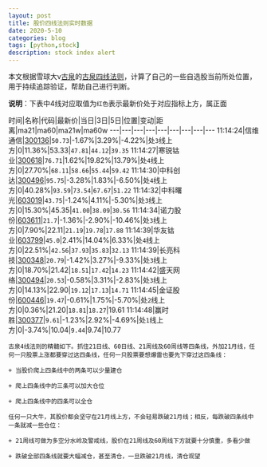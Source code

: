 ```yaml
---
layout: post
title: 股价四线法则实时数据
date: 2020-5-10
categories: blog
tags: [python,stock]
description: stock index alert
---
```



本文根据雪球大v[古泉](https://xueqiu.com/u/7148646888)的[古泉四线法则](https://xueqiu.com/7148646888/130498192)，计算了自己的一些自选股当前所处位置，用于持续追踪验证，帮助自己进行判断。

**说明**：下表中4线对应取值为`红色`表示最新价处于对应指标上方，属正面

时间|名称|代码|最新价|当日|3日|5日|位置|变动|距离|ma21|ma60|ma21w|ma60w
---|---|---|---|---|---|---|---|---
11:14:24|信维通信|[300136](https://xueqiu.com/S/SZ300136)|`50.73`|-1.67%|3.29%|-4.22%|处`3`线上方|0|11.36%|53.33|`47.81`|`44.12`|`39.35`
11:14:27|寒锐钴业|[300618](https://xueqiu.com/S/SZ300618)|`76.71`|1.62%|19.82%|13.79%|处`4`线上方|0|27.70%|`68.11`|`58.66`|`55.44`|`59.42`
11:14:30|中科创达|[300496](https://xueqiu.com/S/SZ300496)|`95.75`|-3.28%|1.83%|-6.50%|处`4`线上方|0|40.28%|`93.59`|`73.54`|`67.67`|`51.22`
11:14:32|中科曙光|[603019](https://xueqiu.com/S/SH603019)|`43.75`|-1.24%|4.11%|-5.30%|处`3`线上方|0|15.30%|45.35|`41.00`|`38.09`|`30.56`
11:14:34|诺力股份|[603611](https://xueqiu.com/S/SH603611)|`21.7`|-1.36%|-2.90%|-10.46%|处`3`线上方|0|7.90%|22.11|`21.19`|`19.78`|`17.88`
11:14:39|华友钴业|[603799](https://xueqiu.com/S/SH603799)|`45.0`|2.41%|14.04%|6.33%|处`4`线上方|0|22.51%|`42.56`|`37.93`|`35.83`|`32.13`
11:14:39|长亮科技|[300348](https://xueqiu.com/S/SZ300348)|`20.79`|-1.42%|3.27%|-9.33%|处`3`线上方|0|18.70%|21.42|`18.51`|`17.42`|`14.23`
11:14:42|盛天网络|[300494](https://xueqiu.com/S/SZ300494)|`20.53`|-0.58%|3.31%|-2.83%|处`3`线上方|0|14.13%|22.90|`19.12`|`17.13`|`14.71`
11:14:45|金证股份|[600446](https://xueqiu.com/S/SH600446)|`19.47`|-0.61%|1.75%|-5.70%|处`2`线上方|0|0.36%|21.20|`18.81`|`18.27`|19.61
11:14:48|赢时胜|[300377](https://xueqiu.com/S/SZ300377)|`9.61`|-1.23%|2.92%|-4.69%|处`1`线上方|0|-3.74%|10.04|`9.44`|9.74|10.77

```
古泉4线法则的精髓如下。抓住21日线、60日线、21周线及60周线等四条线，外加21月线，任何一只股票上涨都要穿过这四条线，任何一只股票要想爆雷也要先下穿过这四条线：

+ 当股价爬上四条线中的两条可以少量建仓

+ 爬上四条线中的三条可以加大仓位

+ 爬上四条线中的四条可以全仓

任何一只大牛，其股价都会坚守在21月线上方，不会轻易跌破21月线；相反，每跌破四条线中一条就减一些仓位：

+ 21周线可做为多空分水岭及警戒线，股价在21周线及60周线下方就要十分慎重，多看少做

+ 跌破全部四条线就要大幅减仓，甚至清仓，一旦跌破21月线，清仓观望
```